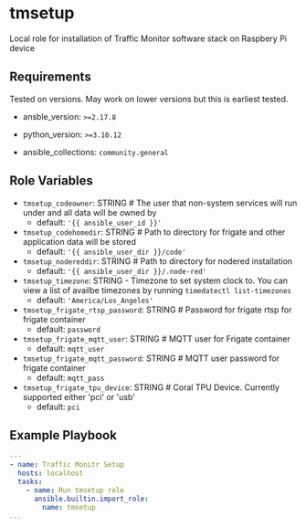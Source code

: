 tmsetup
=========

Local role for installation of Traffic Monitor software stack on Raspbery Pi device

Requirements
------------

Tested on versions.  May work on lower versions but this is earliest tested.

- ansble_version: `>=2.17.8`
- python_version: `>=3.10.12`

- ansible_collections: `community.general`

Role Variables
--------------

- `tmsetup_codeowner`: STRING # The user that non-system services will run under and all data will be owned by
  - default: `'{{ ansible_user_id }}'`
- `tmsetup_codehomedir`: STRING # Path to directory for frigate and other application data will be stored
  - default: `'{{ ansible_user_dir }}/code'`
- `tmsetup_nodereddir`: STRING # Path to directory for nodered installation
  - default: `'{{ ansible_user_dir }}/.node-red'`
- `tmsetup_timezone`: STRING - Timezone to set system clock to. You can view a list of availbe timezones by running `timedatectl list-timezones`
  - default: `'America/Los_Angeles'`
- `tmsetup_frigate_rtsp_password`: STRING # Password for frigate rtsp for frigate container
  - default: `password`
- `tmsetup_frigate_mqtt_user`: STRING # MQTT user for Frigate container
  - default: `mqtt_user`
- `tmsetup_frigate_mqtt_password`:  STRING # MQTT user password for frigate container
  - default: `mqtt_pass`
- `tmsetup_frigate_tpu_device`:  STRING # Coral TPU Device.  Currently supported either 'pci' or 'usb'
  - default: `pci`

Example Playbook
----------------

```yml
---
- name: Traffic Monitr Setup
  hosts: localhost
  tasks:
    - name: Run tmsetup role
      ansible.builtin.import_role:
        name: tmsetup
...
```
